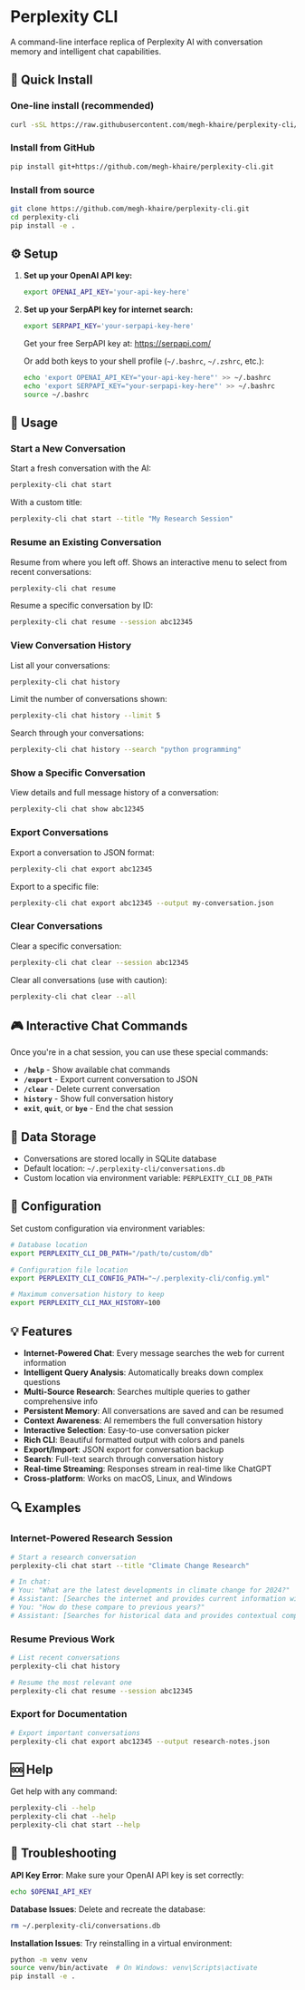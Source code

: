 # Perplexity CLI

A command-line interface replica of Perplexity AI with conversation memory and intelligent chat capabilities.

## 🚀 Quick Install

### One-line install (recommended)

```bash
curl -sSL https://raw.githubusercontent.com/megh-khaire/perplexity-cli/main/install.sh | bash
```

### Install from GitHub

```bash
pip install git+https://github.com/megh-khaire/perplexity-cli.git
```

### Install from source

```bash
git clone https://github.com/megh-khaire/perplexity-cli.git
cd perplexity-cli
pip install -e .
```

## ⚙️ Setup

1. **Set up your OpenAI API key:**

   ```bash
   export OPENAI_API_KEY='your-api-key-here'
   ```

2. **Set up your SerpAPI key for internet search:**

   ```bash
   export SERPAPI_KEY='your-serpapi-key-here'
   ```

   Get your free SerpAPI key at: <https://serpapi.com/>

   Or add both keys to your shell profile (`~/.bashrc`, `~/.zshrc`, etc.):

   ```bash
   echo 'export OPENAI_API_KEY="your-api-key-here"' >> ~/.bashrc
   echo 'export SERPAPI_KEY="your-serpapi-key-here"' >> ~/.bashrc
   source ~/.bashrc
   ```

## 💬 Usage

### Start a New Conversation

Start a fresh conversation with the AI:

```bash
perplexity-cli chat start
```

With a custom title:

```bash
perplexity-cli chat start --title "My Research Session"
```

### Resume an Existing Conversation

Resume from where you left off. Shows an interactive menu to select from recent conversations:

```bash
perplexity-cli chat resume
```

Resume a specific conversation by ID:

```bash
perplexity-cli chat resume --session abc12345
```

### View Conversation History

List all your conversations:

```bash
perplexity-cli chat history
```

Limit the number of conversations shown:

```bash
perplexity-cli chat history --limit 5
```

Search through your conversations:

```bash
perplexity-cli chat history --search "python programming"
```

### Show a Specific Conversation

View details and full message history of a conversation:

```bash
perplexity-cli chat show abc12345
```

### Export Conversations

Export a conversation to JSON format:

```bash
perplexity-cli chat export abc12345
```

Export to a specific file:

```bash
perplexity-cli chat export abc12345 --output my-conversation.json
```

### Clear Conversations

Clear a specific conversation:

```bash
perplexity-cli chat clear --session abc12345
```

Clear all conversations (use with caution):

```bash
perplexity-cli chat clear --all
```

## 🎮 Interactive Chat Commands

Once you're in a chat session, you can use these special commands:

- **`/help`** - Show available chat commands
- **`/export`** - Export current conversation to JSON
- **`/clear`** - Delete current conversation
- **`history`** - Show full conversation history
- **`exit`**, **`quit`**, or **`bye`** - End the chat session

## 📁 Data Storage

- Conversations are stored locally in SQLite database
- Default location: `~/.perplexity-cli/conversations.db`
- Custom location via environment variable: `PERPLEXITY_CLI_DB_PATH`

## 🔧 Configuration

Set custom configuration via environment variables:

```bash
# Database location
export PERPLEXITY_CLI_DB_PATH="/path/to/custom/db"

# Configuration file location
export PERPLEXITY_CLI_CONFIG_PATH="~/.perplexity-cli/config.yml"

# Maximum conversation history to keep
export PERPLEXITY_CLI_MAX_HISTORY=100
```

## 💡 Features

- **Internet-Powered Chat**: Every message searches the web for current information
- **Intelligent Query Analysis**: Automatically breaks down complex questions
- **Multi-Source Research**: Searches multiple queries to gather comprehensive info
- **Persistent Memory**: All conversations are saved and can be resumed
- **Context Awareness**: AI remembers the full conversation history
- **Interactive Selection**: Easy-to-use conversation picker
- **Rich CLI**: Beautiful formatted output with colors and panels
- **Export/Import**: JSON export for conversation backup
- **Search**: Full-text search through conversation history
- **Real-time Streaming**: Responses stream in real-time like ChatGPT
- **Cross-platform**: Works on macOS, Linux, and Windows

## 🔍 Examples

### Internet-Powered Research Session

```bash
# Start a research conversation
perplexity-cli chat start --title "Climate Change Research"

# In chat:
# You: "What are the latest developments in climate change for 2024?"
# Assistant: [Searches the internet and provides current information with sources]
# You: "How do these compare to previous years?"
# Assistant: [Searches for historical data and provides contextual comparison]
```

### Resume Previous Work

```bash
# List recent conversations
perplexity-cli chat history

# Resume the most relevant one
perplexity-cli chat resume --session abc12345
```

### Export for Documentation

```bash
# Export important conversations
perplexity-cli chat export abc12345 --output research-notes.json
```

## 🆘 Help

Get help with any command:

```bash
perplexity-cli --help
perplexity-cli chat --help
perplexity-cli chat start --help
```

## 🐛 Troubleshooting

**API Key Error**: Make sure your OpenAI API key is set correctly:

```bash
echo $OPENAI_API_KEY
```

**Database Issues**: Delete and recreate the database:

```bash
rm ~/.perplexity-cli/conversations.db
```

**Installation Issues**: Try reinstalling in a virtual environment:

```bash
python -m venv venv
source venv/bin/activate  # On Windows: venv\Scripts\activate
pip install -e .
```
